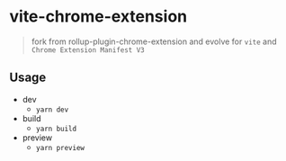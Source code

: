 # vite-chrome-extension

> fork from rollup-plugin-chrome-extension and evolve for `vite` and `Chrome Extension Manifest V3`

## Usage <a name = "usage"></a>

- dev
  - `yarn dev`
- build
  - `yarn build`
- preview
  - `yarn preview`
